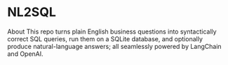 # NL2SQL
About This repo turns plain English business questions into syntactically correct SQL queries, run them on a SQLite database, and optionally produce natural-language answers; all seamlessly powered by LangChain and OpenAI.
